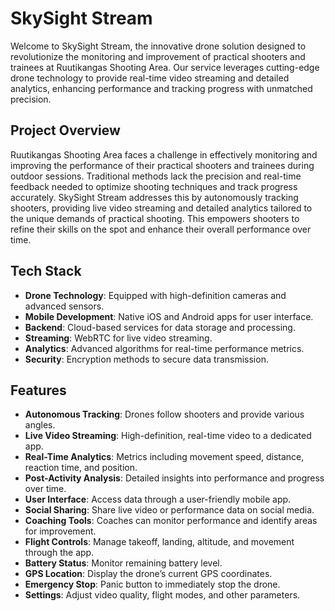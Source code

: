 # SkySight Stream

Welcome to SkySight Stream, the innovative drone solution designed to revolutionize the monitoring and improvement of practical shooters and trainees at Ruutikangas Shooting Area. Our service leverages cutting-edge drone technology to provide real-time video streaming and detailed analytics, enhancing performance and tracking progress with unmatched precision.

## Project Overview

Ruutikangas Shooting Area faces a challenge in effectively monitoring and improving the performance of their practical shooters and trainees during outdoor sessions. Traditional methods lack the precision and real-time feedback needed to optimize shooting techniques and track progress accurately. SkySight Stream addresses this by autonomously tracking shooters, providing live video streaming and detailed analytics tailored to the unique demands of practical shooting. This empowers shooters to refine their skills on the spot and enhance their overall performance over time.

## Tech Stack

- **Drone Technology**: Equipped with high-definition cameras and advanced sensors.
- **Mobile Development**: Native iOS and Android apps for user interface.
- **Backend**: Cloud-based services for data storage and processing.
- **Streaming**: WebRTC for live video streaming.
- **Analytics**: Advanced algorithms for real-time performance metrics.
- **Security**: Encryption methods to secure data transmission.

## Features

- **Autonomous Tracking**: Drones follow shooters and provide various angles.
- **Live Video Streaming**: High-definition, real-time video to a dedicated app.
- **Real-Time Analytics**: Metrics including movement speed, distance, reaction time, and position.
- **Post-Activity Analysis**: Detailed insights into performance and progress over time.
- **User Interface**: Access data through a user-friendly mobile app.
- **Social Sharing**: Share live video or performance data on social media.
- **Coaching Tools**: Coaches can monitor performance and identify areas for improvement.
- **Flight Controls**: Manage takeoff, landing, altitude, and movement through the app.
- **Battery Status**: Monitor remaining battery level.
- **GPS Location**: Display the drone’s current GPS coordinates.
- **Emergency Stop**: Panic button to immediately stop the drone.
- **Settings**: Adjust video quality, flight modes, and other parameters.
